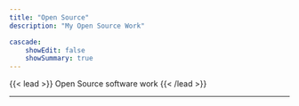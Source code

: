 ```yaml
---
title: "Open Source"
description: "My Open Source Work"

cascade:
    showEdit: false
    showSummary: true
---
```


{{< lead >}}
Open Source software work
{{< /lead >}}

---

